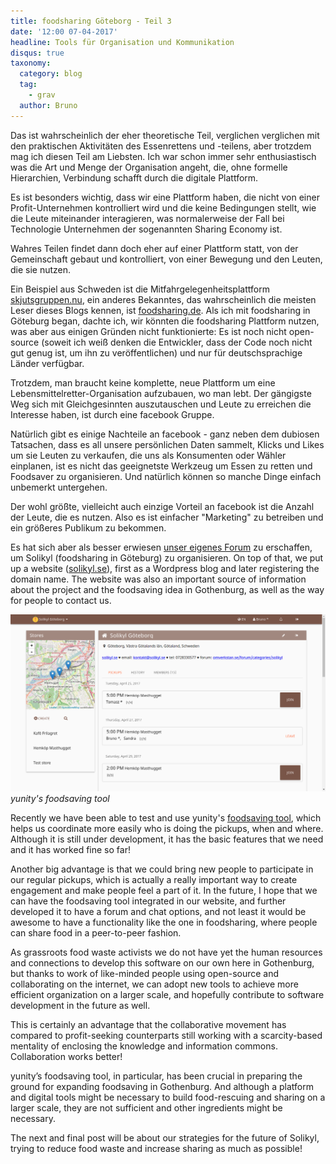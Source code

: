 ```yaml
---
title: foodsharing Göteborg - Teil 3
date: '12:00 07-04-2017'
headline: Tools für Organisation und Kommunikation
disqus: true
taxonomy:
  category: blog
  tag:
    - grav
  author: Bruno
---
```


Das ist wahrscheinlich der eher theoretische Teil, verglichen verglichen mit den praktischen Aktivitäten des Essenrettens und -teilens, aber trotzdem mag ich diesen Teil am Liebsten. Ich war schon immer sehr enthusiastisch was die Art und Menge der Organisation angeht, die, ohne formelle Hierarchien, Verbindung schafft durch die digitale Plattform.

Es ist besonders wichtig, dass wir eine Plattform haben, die nicht von einer Profit-Unternehmen kontrolliert wird und die keine Bedingungen stellt, wie die Leute miteinander interagieren, was normalerweise der Fall bei Technologie Unternehmen der sogenannten Sharing Economy ist.

Wahres Teilen findet dann doch eher auf einer Plattform statt, von der Gemeinschaft gebaut und kontrolliert, von einer Bewegung und den Leuten, die sie nutzen.

Ein Beispiel aus Schweden ist die Mitfahrgelegenheitsplattform [skjutsgruppen.nu](http://skjutsgruppen.nu/), ein anderes Bekanntes, das wahrscheinlich die meisten Leser dieses Blogs kennen, ist [foodsharing.de](https://foodsharing.de/). Als ich mit foodsharing in Göteburg began, dachte ich, wir könnten die foodsharing Plattform nutzen, was aber aus einigen Gründen nicht funktionierte: Es ist noch nicht open-source (soweit ich weiß denken die Entwickler, dass der Code noch nicht gut genug ist, um ihn zu veröffentlichen) und nur für deutschsprachige Länder verfügbar.

Trotzdem, man braucht keine komplette, neue Plattform um eine Lebensmittelretter-Organisation aufzubauen, wo man lebt. Der gängigste Weg sich mit Gleichgesinnten auszutauschen und Leute zu erreichen die Interesse haben, ist durch eine facebook Gruppe.

Natürlich gibt es einige Nachteile an facebook - ganz neben dem dubiosen Tatsachen, dass es all unsere persönlichen Daten sammelt, Klicks und Likes um sie Leuten zu verkaufen, die uns als Konsumenten oder Wähler einplanen, ist es nicht das geeignetste Werkzeug um Essen zu retten und Foodsaver zu organisieren. Und natürlich können so manche Dinge einfach unbemerkt untergehen.

Der wohl größte, vielleicht auch einzige Vorteil an facebook ist die Anzahl der Leute, die es nutzen. Also es ist einfacher "Marketing" zu betreiben und ein größeres Publikum zu bekommen.

Es hat sich aber als besser erwiesen [unser eigenes Forum](http://omverkstan.se/forum/categories/solikyl) zu erschaffen, um Solikyl (foodsharing in Göteburg) zu organisieren. On top of that, we put up a website ([solikyl.se](http://solikyl.se/)), first as a Wordpress blog and later registering the domain name. The website was also an important source of information about the project and the foodsaving idea in Gothenburg, as well as the way for people to contact us.

![](fstool.png) *yunity's foodsaving tool*

Recently we have been able to test and use yunity's [foodsaving tool](https://foodsaving.world), which helps us coordinate more easily who is doing the pickups, when and where. Although it is still under development, it has the basic features that we need and it has worked fine so far!

Another big advantage is that we could bring new people to participate in our regular pickups, which is actually a really important way to create engagement and make people feel a part of it. In the future, I hope that we can have the foodsaving tool integrated in our website, and further developed it to have a forum and chat options, and not least it would be awesome to have a functionality like the one in foodsharing, where people can share food in a peer-to-peer fashion.

As grassroots food waste activists we do not have yet the human resources and connections to develop this software on our own here in Gothenburg, but thanks to work of like-minded people using open-source and collaborating on the internet, we can adopt new tools to achieve more efficient organization on a larger scale, and hopefully contribute to software development in the future as well.

This is certainly an advantage that the collaborative movement has compared to profit-seeking counterparts still working with a scarcity-based mentality of enclosing the knowledge and information commons. Collaboration works better!

yunity’s foodsaving tool, in particular, has been crucial in preparing the ground for expanding foodsaving in Gothenburg. And although a platform and digital tools might be necessary to build food-rescuing and sharing on a larger scale, they are not sufficient and other ingredients might be necessary.

The next and final post will be about our strategies for the future of Solikyl, trying to reduce food waste and increase sharing as much as possible!